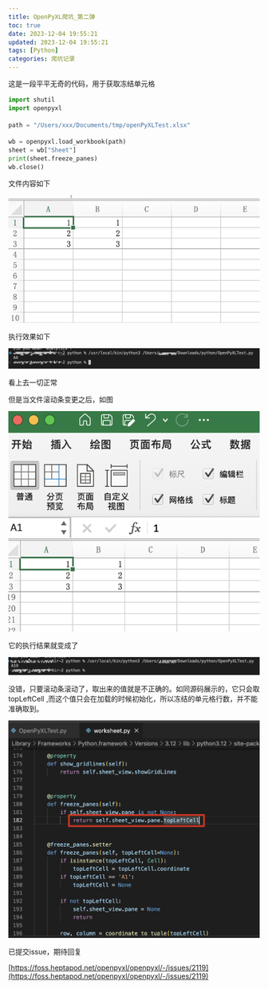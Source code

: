 ```yaml
---
title: OpenPyXL爬坑_第二弹
toc: true
date: 2023-12-04 19:55:21
updated: 2023-12-04 19:55:21
tags: [Python]
categories: 爬坑记录
---
```


这是一段平平无奇的代码，用于获取冻结单元格


```python
import shutil
import openpyxl

path = "/Users/xxx/Documents/tmp/openPyXLTest.xlsx"

wb = openpyxl.load_workbook(path)
sheet = wb["Sheet"]
print(sheet.freeze_panes)
wb.close()
```

文件内容如下

![](images/OpenPyXL爬坑-第二弹/2023-12-04-20-43-01.png)

执行效果如下

![](images/OpenPyXL爬坑-第二弹/2023-12-04-20-44-58.png)

看上去一切正常

但是当文件滚动条变更之后，如图

![](images/OpenPyXL爬坑-第二弹/2023-12-04-20-45-44.png)

它的执行结果就变成了

![](images/OpenPyXL爬坑-第二弹/2023-12-04-20-46-43.png)

没错，只要滚动条滚动了，取出来的值就是不正确的。如同源码展示的，它只会取 topLeftCell ,而这个值只会在加载的时候初始化，所以冻结的单元格行数，并不能准确取到。

![](images/OpenPyXL爬坑-第二弹/2023-12-04-20-48-29.png)

已提交issue，期待回复 

[https://foss.heptapod.net/openpyxl/openpyxl/-/issues/2119](https://foss.heptapod.net/openpyxl/openpyxl/-/issues/2119)